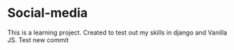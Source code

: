 # Social-media
This is a learning project. Created to test out my skills in django and Vanilla JS.
Test new commit
